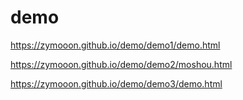 # demo

https://zymooon.github.io/demo/demo1/demo.html

https://zymooon.github.io/demo/demo2/moshou.html

https://zymooon.github.io/demo/demo3/demo.html
